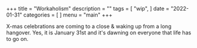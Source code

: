+++
title = "Workaholism"
description = ""
tags = [
    "wip",
]
date = "2022-01-31"
categories = [
]
menu = "main"
+++

X-mas celebrations are coming to a close & waking up from a long hangover. Yes, it is January 31st and it's dawning on everyone that life has to go on.
